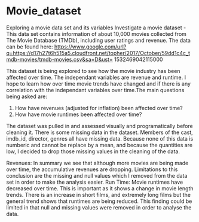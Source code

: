 # Movie_dataset
Exploring a movie data set and its variables
Investigate a movie dataset - This data set contains information of about 10,000 movies collected from The Movie Database (TMDb), 
including user ratings and revenue.
The data can be found here: 
https://www.google.com/url?q=https://d17h27t6h515a5.cloudfront.net/topher/2017/October/59dd1c4c_tmdb-movies/tmdb-movies.csv&sa=D&ust=
1532469042115000

This dataset is being explored to see how the movie industry has been affected over time. 
The independant variables are revenue and runtime. I hope to learn how over time movie trends have changed and if there is any 
correlation with the independant variables over time.The main questions being asked are:
1) How have revenues (adjusted for inflation) been affected over time?
2) How have movie runtimes been affected over time?

The dataset was pulled in and assessed visually and programatically before cleaning it. There is some missing data in the dataset. 
Members of the cast, imdb_id, director, genres all have missing data. Because none of this data is numberic and cannot be replace by a 
mean, and because the quantities are low, I decided to drop those missing values in the cleaning of the data.

Revenues: In summary we see that although more movies are being made over time, the accumulative revenues are dropping. 
Limitations to this conclusion are the missing and null values which I removed from the data set in order to make the analysis easier.
Run Time: Movie runtimes have decreased over time. This is important as it shows a change in movie length trends. 
There is an increase in short films, and extremely long films but the general trend shows that runtimes are being reduced. 
This finding could be limited in that null and missing values were removed in order to analyse the data.
